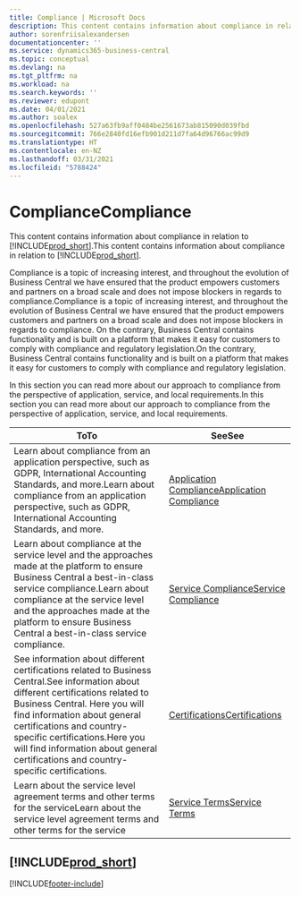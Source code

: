 ```yaml
---
title: Compliance | Microsoft Docs
description: This content contains information about compliance in relation to Business Central.
author: sorenfriisalexandersen
documentationcenter: ''
ms.service: dynamics365-business-central
ms.topic: conceptual
ms.devlang: na
ms.tgt_pltfrm: na
ms.workload: na
ms.search.keywords: ''
ms.reviewer: edupont
ms.date: 04/01/2021
ms.author: soalex
ms.openlocfilehash: 527a63fb9aff0484be2561673ab815090d039fbd
ms.sourcegitcommit: 766e2840fd16efb901d211d7fa64d96766ac99d9
ms.translationtype: HT
ms.contentlocale: en-NZ
ms.lasthandoff: 03/31/2021
ms.locfileid: "5788424"
---
```

# <a name="compliance"></a><span data-ttu-id="5ecf5-103">Compliance</span><span class="sxs-lookup"><span data-stu-id="5ecf5-103">Compliance</span></span>

<span data-ttu-id="5ecf5-104">This content contains information about compliance in relation to [!INCLUDE[prod_short](../includes/prod_short.md)].</span><span class="sxs-lookup"><span data-stu-id="5ecf5-104">This content contains information about compliance in relation to [!INCLUDE[prod_short](../includes/prod_short.md)].</span></span>  

<span data-ttu-id="5ecf5-105">Compliance is a topic of increasing interest, and throughout the evolution of Business Central we have ensured that the product empowers customers and partners on a broad scale and does not impose blockers in regards to compliance.</span><span class="sxs-lookup"><span data-stu-id="5ecf5-105">Compliance is a topic of increasing interest, and throughout the evolution of Business Central we have ensured that the product empowers customers and partners on a broad scale and does not impose blockers in regards to compliance.</span></span> <span data-ttu-id="5ecf5-106">On the contrary, Business Central contains functionality and is built on a platform that makes it easy for customers to comply with compliance and regulatory legislation.</span><span class="sxs-lookup"><span data-stu-id="5ecf5-106">On the contrary, Business Central contains functionality and is built on a platform that makes it easy for customers to comply with compliance and regulatory legislation.</span></span>

<span data-ttu-id="5ecf5-107">In this section you can read more about our approach to compliance from the perspective of application, service, and local  requirements.</span><span class="sxs-lookup"><span data-stu-id="5ecf5-107">In this section you can read more about our approach to compliance from the perspective of application, service, and local  requirements.</span></span>

|<span data-ttu-id="5ecf5-108">**To**</span><span class="sxs-lookup"><span data-stu-id="5ecf5-108">**To**</span></span>|<span data-ttu-id="5ecf5-109">**See**</span><span class="sxs-lookup"><span data-stu-id="5ecf5-109">**See**</span></span>|  
|------------|-------------|  
|<span data-ttu-id="5ecf5-110">Learn about compliance from an application perspective, such as GDPR, International Accounting Standards, and more.</span><span class="sxs-lookup"><span data-stu-id="5ecf5-110">Learn about compliance from an application perspective, such as GDPR, International Accounting Standards, and more.</span></span>|[<span data-ttu-id="5ecf5-111">Application Compliance</span><span class="sxs-lookup"><span data-stu-id="5ecf5-111">Application Compliance</span></span>](compliance-application-compliance.md)|  
|<span data-ttu-id="5ecf5-112">Learn about compliance at the service level and the approaches made at the platform to ensure Business Central a best-in-class service compliance.</span><span class="sxs-lookup"><span data-stu-id="5ecf5-112">Learn about compliance at the service level and the approaches made at the platform to ensure Business Central a best-in-class service compliance.</span></span>|[<span data-ttu-id="5ecf5-113">Service Compliance</span><span class="sxs-lookup"><span data-stu-id="5ecf5-113">Service Compliance</span></span>](compliance-service-compliance.md)|  
|<span data-ttu-id="5ecf5-114">See information about different certifications related to Business Central.</span><span class="sxs-lookup"><span data-stu-id="5ecf5-114">See information about different certifications related to Business Central.</span></span> <span data-ttu-id="5ecf5-115">Here you will find information about general certifications and country-specific certifications.</span><span class="sxs-lookup"><span data-stu-id="5ecf5-115">Here you will find information about general certifications and country-specific certifications.</span></span>|[<span data-ttu-id="5ecf5-116">Certifications</span><span class="sxs-lookup"><span data-stu-id="5ecf5-116">Certifications</span></span>](compliance-certifications.md)|  
|<span data-ttu-id="5ecf5-117">Learn about the service level agreement terms and other terms for the service</span><span class="sxs-lookup"><span data-stu-id="5ecf5-117">Learn about the service level agreement terms and other terms for the service</span></span>|[<span data-ttu-id="5ecf5-118">Service Terms</span><span class="sxs-lookup"><span data-stu-id="5ecf5-118">Service Terms</span></span>](compliance-service-compliance.md#service-terms)|  

## [!INCLUDE[prod_short](../includes/free_trial_md.md)]  


[!INCLUDE[footer-include](../includes/footer-banner.md)]